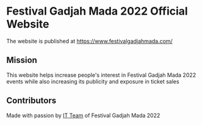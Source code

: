 # Festival Gadjah Mada 2022 Official Website
The website is published at https://www.festivalgadjahmada.com/

## Mission

This website helps increase people's interest in Festival Gadjah Mada 2022 events while also increasing its publicity and exposure in ticket sales

## Contributors

Made with passion by [IT Team](https://github.com/Bravonoid/fgm-22/graphs/contributors) of Festival Gadjah Mada 2022

